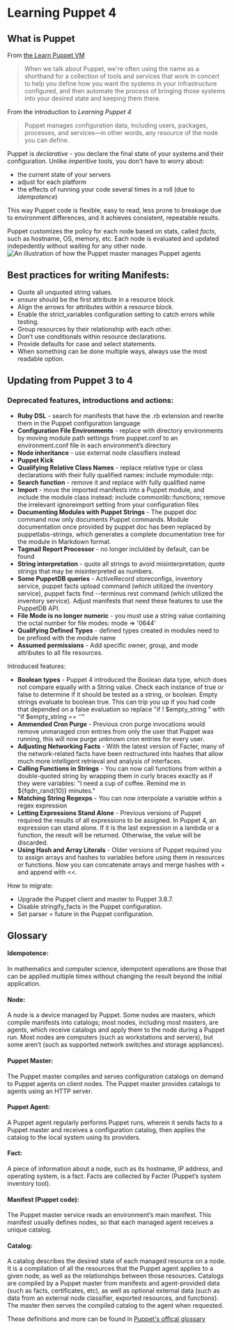 # Learning Puppet 4

## What is Puppet

From [the Learn Puppet VM](https://learn.puppet.com/)
> When we talk about Puppet, we're often using the name as a shorthand for a collection of tools and services that work in concert to help you define how you want the systems in your infrastructure configured, and then automate the process of bringing those systems into your desired state and keeping them there. 

From the introduction to *Learning Puppet 4*
> Puppet manages configuration data, including users, packages, processes, and services—in other words, any resource of the node you can define.

Puppet is *declarative* - you declare the final state of your systems and their configuration. Unlike *imperitive* tools, you don't have to worry about:
* the current state of your servers
* adjust for each platform
* the effects of running your code several times in a roll (due to *idempotence*)

This way Puppet code is flexible, easy to read, less prone to breakage due to environment differences, and it achieves consistent, repeatable results. 

Puppet customizes the policy for each node based on stats, called *facts*, such as hostname, OS, memory, etc. Each node is evaluated and updated indepedently without waiting for any other node. 
![An illustration of how the Puppet master manages Puppet agents ](https://docs.google.com/drawings/d/e/2PACX-1vTFzwbRYBFchsTgTuXFR5rr73AbtW20FwrXyQPkzA0lJzqmA0pFNCbQKzaT37PYjXYIkokA2ct_TkgW/pub?w=960&h=720)

## Best practices for writing Manifests:

* Quote all unquoted string values.
* _ensure_ should be the first attribute in a resource block.
* Align the arrows for attributes within a resource block.
* Enable the strict_variables configuration setting to catch errors while testing.
* Group resources by their relationship with each other.
* Don’t use conditionals within resource declarations.
* Provide defaults for case and select statements.
* When something can be done multiple ways, always use the most readable option.

## Updating from Puppet 3 to 4

### Deprecated features, introductions and actions:

* **Ruby DSL** - search for manifests that have the .rb extension and rewrite them in the Puppet configuration language
* **Configuration File Environments** - replace with directory environments by moving module path settings from puppet.conf to an environment.conf file in each environment’s directory
* **Node inheritance** - use external node classifiers instead
* **Puppet Kick**
* **Qualifying Relative Class Names** - replace relative type or class declarations with their fully qualified names: include mymodule::ntp:
* **Search function** - remove it and replace with fully qualified name
* **Import** - move the imported manifests into a Puppet module, and include the module class instead: include commonlib::functions; remove the irrelevant ignoreimport setting from your configuration files 
* **Documenting Modules with Puppet Strings**  - The puppet doc command now only documents Puppet commands. Module documentation once provided by puppet doc has been replaced by puppetlabs-strings, which generates a complete documentation tree for the module in Markdown format.
* **Tagmail Report Processor** - no longer inclulded by default, can be found 
* **String interpretation** - quote all strings to avoid misinterpretation; quote strings that may be misinterpreted as numbers.
* **Some PuppetDB queries** - ActiveRecord storeconfigs, inventory service, puppet facts upload command (which utilized the inventory service), puppet facts find --terminus rest command (which utilized the inventory service). Adjust manifests that need these features to use the PuppetDB API.
* **File Mode is no longer numeric** - you must use a string value containing the octal number for file modes: mode => '0644'
* **Qualifying Defined Types** - defined types created in modules need to be prefixed with the module name
* **Assumed permissions** - Add specific owner, group, and mode attributes to all file resources.

Introduced features:
* **Boolean types** - Puppet 4 introduced the Boolean data type, which does not compare equally with a String value. Check each instance of true or false to determine if it should be tested as a string, or boolean. Empty strings evaluate to boolean true.  This can trip you up if you had code that depended on a false evaluation so replace "if ! $empty_string " with "if $empty_string == ''"
* **Ammended Cron Purge** - Previous cron purge invocations would remove unmanaged cron entries from only the user that Puppet was running, this will now purge unknown cron entries for every user.
* **Adjusting Networking Facts** - With the latest version of Facter, many of the network-related facts have been restructured into hashes that allow much more intelligent retrieval and analysis of interfaces.
* **Calling Functions in Strings**  - You can now call functions from within a double-quoted string by wrapping them in curly braces exactly as if they were variables: "I need a cup of coffee. Remind me in ${fqdn_rand(10)} minutes."
* **Matching String Regexps** - You can now interpolate a variable within a regex expression
* **Letting Expressions Stand Alone**  - Previous versions of Puppet required the results of all expressions to be assigned. In Puppet 4, an expression can stand alone. If it is the last expression in a lambda or a function, the result will be returned. Otherwise, the value will be discarded.
* **Using Hash and Array Literals** - Older versions of Puppet required you to assign arrays and hashes to variables before using them in resources or functions. Now you can concatenate arrays and merge hashes with + and append with <<.

How to migrate:

* Upgrade the Puppet client and master to Puppet 3.8.7.
* Disable stringify_facts in the Puppet configuration.
* Set parser = future in the Puppet configuration.


## Glossary

#### Idempotence:
In mathematics and computer science, idempotent operations are those that can be applied multiple times without changing the result beyond the initial application.

#### Node:
A node is a device managed by Puppet. 
Some nodes are masters, which compile manifests into catalogs; most nodes, including most masters, are agents, which receive catalogs and apply them to the node during a Puppet run. 
Most nodes are computers (such as workstations and servers), but some aren’t (such as supported network switches and storage appliances).

#### Puppet Master:
The Puppet master compiles and serves configuration catalogs on demand to Puppet agents on client nodes. The Puppet master provides catalogs to agents using an HTTP server. 

#### Puppet Agent:
A Puppet agent regularly performs Puppet runs, wherein it sends facts to a Puppet master and receives a configuration catalog, then applies the catalog to the local system using its providers.

#### Fact:
A piece of information about a node, such as its hostname, IP address, and operating system, is a fact. Facts are collected by Facter (Puppet’s system inventory tool).

#### Manifest (Puppet code):
The Puppet master service reads an environment’s main manifest. This manifest usually defines nodes, so that each managed agent receives a unique catalog.

#### Catalog:
A catalog describes the desired state of each managed resource on a node. It is a compilation of all the resources that the Puppet agent applies to a given node, as well as the relationships between those resources.
Catalogs are compiled by a Puppet master from manifests and agent-provided data (such as facts, certificates, etc), as well as optional external data (such as data from an external node classifier, exported resources, and functions). 
The master then serves the compiled catalog to the agent when requested.

These definitions and more can be found in [Puppet's offical glossary](https://docs.puppet.com/references/glossary.html)
